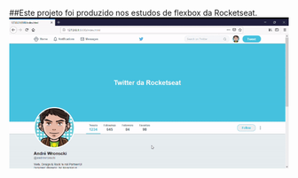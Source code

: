##Este projeto foi produzido nos estudos de flexbox da Rocketseat.
<img src="/images/giftwitter.gif">
